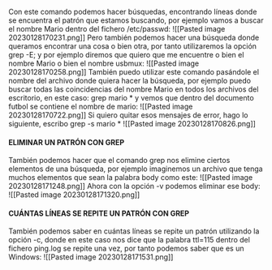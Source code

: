 Con este comando podemos hacer búsquedas, encontrando líneas donde se encuentra el patrón que estamos buscando, por ejemplo vamos a buscar el nombre Mario dentro del fichero /etc/passwd:
![[Pasted image 20230128170231.png]]
Pero también podemos hacer una búsqueda donde queramos encontrar una cosa o bien otra, por tanto utilizaremos la opción grep -E; y por ejemplo diremos que quiero que me encuentre o bien el nombre Mario o bien el nombre usbmux:
![[Pasted image 20230128170258.png]]
También puedo utilizar este comando pasándole el nombre del archivo donde quiera hacer la búsqueda, por ejemplo puedo buscar todas las coincidencias del nombre Mario en todos los archivos del escritorio, en este caso: grep mario * y vemos que dentro del documento futbol se contiene el nombre de mario:
![[Pasted image 20230128170722.png]]
Si quiero quitar esos mensajes de error, hago lo siguiente, escribo grep -s mario *
![[Pasted image 20230128170826.png]]
#### ELIMINAR UN PATRÓN CON GREP
También podemos hacer que el comando grep nos elimine ciertos elementos de una búsqueda, por ejemplo imaginemos un archivo que tenga muchos elementos que sean la palabra body como este:
![[Pasted image 20230128171248.png]]
Ahora con la opción -v podemos eliminar ese body:
![[Pasted image 20230128171320.png]]
#### CUÁNTAS LÍNEAS SE REPITE UN PATRÓN CON GREP
También podemos saber en cuántas líneas se repite un patrón utilizando la opción -c, donde en este caso nos dice que la palabra ttl=115 dentro del fichero ping.log se repite una vez, por tanto podemos saber que es un Windows:
![[Pasted image 20230128171531.png]]
